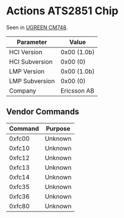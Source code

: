# Actions ATS2851 Chip

Seen in [UGREEN CM748](Dongle_UGREEN_CM748.md).

| Parameter      | Value       |
| -------------- | ----------- |
| HCI Version    | 0x00 (1.0b) |
| HCI Subversion | 0x00 (0)    |
| LMP Version    | 0x00 (1.0b) |
| LMP Subversion | 0x00 (0)    |
| Company        | Ericsson AB |

## Vendor Commands

| Command | Purpose |
| ------- | ------- |
| 0xfc00  | Unknown |
| 0xfc10  | Unknown |
| 0xfc12  | Unknown |
| 0xfc13  | Unknown |
| 0xfc14  | Unknown |
| 0xfc35  | Unknown |
| 0xfc36  | Unknown |
| 0xfc80  | Unknown |
